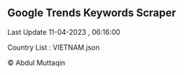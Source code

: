 

## Google Trends Keywords Scraper 
 
Last Update 11-04-2023 , 06:16:00

Country List :
VIETNAM.json



© Abdul Muttaqin 
